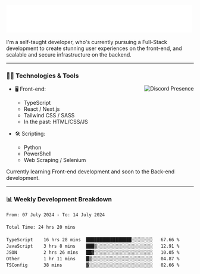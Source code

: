 <img src="assets/wave.svg" alt=":wave:" />

I'm a self-taught developer, who's currently pursuing a Full-Stack development to create stunning user experiences on the front-end, and scalable and secure infrastructure on the backend.

---

### 🧑‍💻 Technologies & Tools

<a href="https://discord.com/users/414304208649453568" target="_blank" rel="nofollow">
   <img src="https://lanyard-profile-readme.vercel.app/api/414304208649453568?idleMessage=Probably%20doing%20something%20else..." alt="Discord Presence" align="right">
</a>

- 🖥️ Front-end:

  - TypeScript
  - React / Next.js
  - Tailwind CSS / SASS
  - In the past: HTML/CSS/JS

- 🛠 Scripting:

  - Python
  - PowerShell
  - Web Scraping / Selenium

Currently learning Front-end development and soon to the Back-end development.

---

### 📊 Weekly Development Breakdown

<!-- ![ccrsxx's GitHub Stats](https://github-readme-stats.vercel.app/api?username=ccrsxx&count_private=true&theme=tokyonight) -->
<!-- ![ccrsxx's Top Langs](https://github-readme-stats.vercel.app/api/top-langs/?username=ccrsxx&hide=lua,java,html&theme=tokyonight) -->

<!--START_SECTION:waka-->

```txt
From: 07 July 2024 - To: 14 July 2024

Total Time: 24 hrs 20 mins

TypeScript    16 hrs 28 mins  █████████████████░░░░░░░░   67.66 %
JavaScript    3 hrs 8 mins    ███▒░░░░░░░░░░░░░░░░░░░░░   12.91 %
JSON          2 hrs 26 mins   ██▓░░░░░░░░░░░░░░░░░░░░░░   10.05 %
Other         1 hr 11 mins    █▒░░░░░░░░░░░░░░░░░░░░░░░   04.87 %
TSConfig      38 mins         ▓░░░░░░░░░░░░░░░░░░░░░░░░   02.66 %
```

<!--END_SECTION:waka-->
